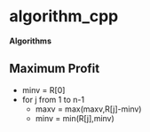 # algorithm_cpp

**Algorithms**

## Maximum Profit
- minv = R[0]
- for j from 1 to n-1
    - maxv = max(maxv,R[j]-minv)
    - minv = min(R[j],minv)
